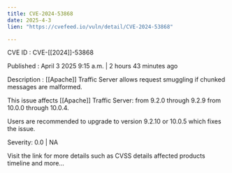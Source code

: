 ```yaml
---
title: CVE-2024-53868
date: 2025-4-3
lien: "https://cvefeed.io/vuln/detail/CVE-2024-53868"

---
```


CVE ID : CVE-[[2024]]-53868

Published :  April 3
2025
9:15 a.m. | 2 hours
43 minutes ago

Description : [[Apache]] Traffic Server allows request smuggling if chunked messages are malformed. 





This issue affects [[Apache]] Traffic Server: from 9.2.0 through 9.2.9
from 10.0.0 through 10.0.4.

Users are recommended to upgrade to version 9.2.10 or 10.0.5
which fixes the issue.

Severity: 0.0 | NA

Visit the link for more details
such as CVSS details
affected products
timeline
and more...
